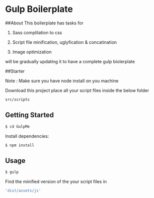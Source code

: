 # Gulp Boilerplate

##About
This boilerplate has tasks for

1. Sass complilation to css

2. Script file minification, uglyfication & concatination

3. Image optimization

will be gradually updating it to have a complete gulp biolerplate 

##Starter 

Note : Make sure you have node install on you machine

Download this project place all your script files inside the below folder
```bash
src/scripts
```

## Getting Started

```bash
$ cd GulpMe
```

Install dependencies:

```bash
$ npm install
```

## Usage

```bash
$ gulp 
```

Find the minified version of the your script files in 

```bash
'dist/assets/js'
```
